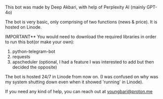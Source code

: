 This bot was made by Deep Akbari, with help of Perplexity AI (mainly GPT-4o)

The bot is very basic, only comprising of two functions (news & price). 
It is hosted on Linode.

IMPORTANT**
You would need to download the required libraries in order to run this bot(or make your own):
1. python-telegram-bot
2. requests
3. apscheduler (optional, I had a feature I was interested to add but then decided the opposite)


The bot is hosted 24/7 in Linode from now on. (I was confused on why was my system shutting down even when it showed 'running' in Linode).

If you need any kind of help, you can reach out at youngbari@proton.me
